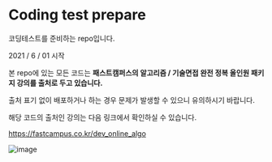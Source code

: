 # Coding test prepare

코딩테스트를 준비하는 repo입니다.



2021 / 6 / 01 시작



본 repo에 있는 모든 코드는 **패스트캠퍼스의 알고리즘 / 기술면접 완전 정복 올인원 패키지 강의를 출처로 두고 있습니다.**



출처 표기 없이 배포하거나 하는 경우 문제가 발생할 수 있으니 유의하시기 바랍니다.



해당 코드의 출처인 강의는 다음 링크에서 확인하실 수 있습니다.



https://fastcampus.co.kr/dev_online_algo



![image](https://user-images.githubusercontent.com/57930520/121281802-79cd6e80-c913-11eb-8310-cfced1661f29.png)